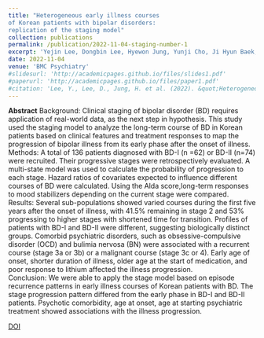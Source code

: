 ```yaml
---
title: "Heterogeneous early illness courses
of Korean patients with bipolar disorders:
replication of the staging model"
collection: publications
permalink: /publication/2022-11-04-staging-number-1
excerpt: 'Yejin Lee, Dongbin Lee, Hyewon Jung, Yunji Cho, Ji Hyun Baek, Kyung Sue Hong'
date: 2022-11-04
venue: 'BMC Psychiatry'
#slidesurl: 'http://academicpages.github.io/files/slides1.pdf'
#paperurl: 'http://academicpages.github.io/files/paper1.pdf'
#citation: 'Lee, Y., Lee, D., Jung, H. et al. (2022). &quot;Heterogeneous early illness courses of Korean patients with bipolar disorders: replication of the staging model.&quot; <i>BMC Psychiatry</i>. 22, 684.'
---
```


**Abstract**
Background: Clinical staging of bipolar disorder (BD) requires application of real-world data, as the next step in hypothesis. This study used the staging model to analyze the long-term course of BD in Korean patients based on clinical features and treatment responses to map the progression of bipolar illness from its early phase after the onset of illness.<br>
Methods: A total of 136 patients diagnosed with BD-I (n
=62) or BD-II (n=74) were recruited. Their progressive stages were retrospectively evaluated. A multi-state model was used to calculate the probability of progression to each stage. Hazard ratios of covariates expected to influence different courses of BD were calculated. Using the Alda score,long-term responses to mood stabilizers depending on the current stage were compared.<br>
Results: Several sub-populations showed varied courses during the first five years after the onset of illness, with 41.5% remaining in stage 2 and 53% progressing to higher stages with shortened time for transition. Profiles of patients with BD-I and BD-II were different, suggesting biologically distinct groups. Comorbid psychiatric disorders, such as obsessive-compulsive disorder (OCD) and bulimia nervosa (BN) were associated with a recurrent course
(stage 3a or 3b) or a malignant course (stage 3c or 4). Early age of onset, shorter duration of illness, older age at the start of medication, and poor response to lithium affected the illness progression.<br>
Conclusion: We were able to apply the stage model based on episode recurrence patterns in early illness courses of Korean patients with BD. The stage progression pattern differed from the early phase in BD-I and BD-II patients. Psychotic comorbidity, age at onset, age at starting psychiatric treatment showed associations with the illness progression.

<a class="btn btn-outline-primary btn-page-header" href="https://doi.org/https://doi.org/10.1186/ㄴ12888-022-04318-y" target="_blank" rel="noopener">
  DOI
</a>

